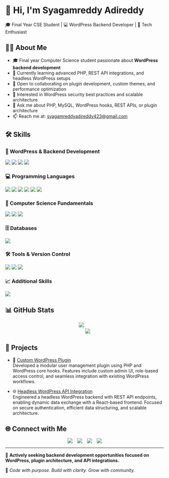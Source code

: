 # 👋 Hi, I'm Syagamreddy Adireddy  
🎓 Final Year CSE Student | 💻 WordPress Backend Developer | 🚀 Tech Enthusiast


## 🙋‍♂️ About Me  
- 🎓 Final year Computer Science student passionate about **WordPress backend development**  
- 🧠 Currently learning advanced PHP, REST API integrations, and headless WordPress setups  
- 🤝 Open to collaborating on plugin development, custom themes, and performance optimization  
- 🔐 Interested in WordPress security best practices and scalable architecture  
- 💬 Ask me about PHP, MySQL, WordPress hooks, REST APIs, or plugin architecture  
- 📫 Reach me at: [syagamreddyadireddy423@gmail.com](mailto:syagamreddyadireddy423@gmail.com)


## 🛠️ Skills

### 🔧 WordPress & Backend Development  
<p>
  <img src="https://img.shields.io/badge/WordPress-21759B?style=for-the-badge&logo=wordpress&logoColor=white" />
  <img src="https://img.shields.io/badge/Plugin_Development-5A5A5A?style=for-the-badge&logo=wordpress&logoColor=white" />
  <img src="https://img.shields.io/badge/WooCommerce-96588A?style=for-the-badge&logo=woocommerce&logoColor=white" />
  <img src="https://img.shields.io/badge/REST_API-4CAF50?style=for-the-badge&logo=rest-api&logoColor=white" />
</p>

### 💻 Programming Languages  
<p>
  <img src="https://img.shields.io/badge/PHP-777BB4?style=for-the-badge&logo=php&logoColor=white" />
  <img src="https://img.shields.io/badge/JavaScript-F7DF1E?style=for-the-badge&logo=javascript&logoColor=black" />
  <img src="https://img.shields.io/badge/HTML5-E34F26?style=for-the-badge&logo=html5&logoColor=white" />
  <img src="https://img.shields.io/badge/CSS3-1572B6?style=for-the-badge&logo=css3&logoColor=white" />
  <img src="https://img.shields.io/badge/SQL-4479A1?style=for-the-badge&logo=mysql&logoColor=white" />
  <img src="https://img.shields.io/badge/Python-3776AB?style=for-the-badge&logo=python&logoColor=white" />
</p>

### 🧠 Computer Science Fundamentals  
<p>
  <img src="https://img.shields.io/badge/DSA(basic)-8E44AD?style=for-the-badge&logo=codeforces&logoColor=white" />
  <img src="https://img.shields.io/badge/OOPS-2980B9?style=for-the-badge&logo=codewars&logoColor=white" />
  <img src="https://img.shields.io/badge/DBMS-27AE60?style=for-the-badge&logo=databricks&logoColor=white" />
</p>

### 🗄️ Databases  
<p>
  <img src="https://img.shields.io/badge/MySQL-4479A1?style=for-the-badge&logo=mysql&logoColor=white" />
</p>

### 🛠️ Tools & Version Control  
<p>
  <img src="https://img.shields.io/badge/Git-F05032?style=for-the-badge&logo=git&logoColor=white" />
  <img src="https://img.shields.io/badge/Visual_Studio_Code-007ACC?style=for-the-badge&logo=visual-studio-code&logoColor=white" />
  <img src="https://img.shields.io/badge/Jira-0052CC?style=for-the-badge&logo=jira&logoColor=white" />
</p>

### 📈 Additional Skills  
<p>
  <img src="https://img.shields.io/badge/Digital_Marketing-FF6C37?style=for-the-badge&logo=marketing&logoColor=white" />
</p>

## 📊 GitHub Stats  

<!-- Main card centered -->
<div align="center">
  <img src="https://github-readme-stats.vercel.app/api?username=Adireddy113&show_icons=true&theme=radical" style="max-width: 100%; margin-bottom: 20px;" />
  
  <!-- Streak card below -->
  <img src="https://github-readme-streak-stats.herokuapp.com/?user=Adireddy113&theme=radical" style="max-width: 100%;" />
</div>

## 🚀 Projects  

- 🔌 [Custom WordPress Plugin](https://github.com/Adireddy113/custom-wordpress-plugin)  
  Developed a modular user management plugin using PHP and WordPress core hooks. Features include custom admin UI, role-based access control, and seamless integration with existing WordPress workflows.

- 🌐 [Headless WordPress API Integration](https://github.com/Adireddy113/headless-wp-api)  
  Engineered a headless WordPress backend with REST API endpoints, enabling dynamic data exchange with a React-based frontend. Focused on secure authentication, efficient data structuring, and scalable architecture.

## 🌐 Connect with Me  

<div style="display: flex; justify-content: center; flex-wrap: wrap; gap: 15px;">
  <a href="https://linkedin.com/in/syagamreddy-adireddy">
    <img src="https://img.shields.io/badge/LinkedIn-blue?style=for-the-badge&logo=linkedin&logoColor=white" />
  </a>
  <a href="https://portfolio.zenvita.in">
    <img src="https://img.shields.io/badge/Portfolio-Visit%20Now-blue?style=for-the-badge&logo=Google-chrome&logoColor=white" />
  </a>
  <a href="mailto:syagamreddyadireddy423@gmail.com">
    <img src="https://img.shields.io/badge/Email-D14836?style=for-the-badge&logo=gmail&logoColor=white" />
  </a>
  <a href="https://github.com/Adireddy113">
    <img src="https://img.shields.io/badge/GitHub-Adireddy113-black?style=for-the-badge&logo=github&logoColor=white" />
  </a>
</div>

---

📌 **Actively seeking backend development opportunities focused on WordPress, plugin architecture, and API integrations.**  

🚀 *Code with purpose. Build with clarity. Grow with community.*

